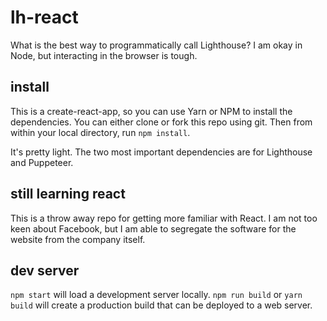 # lh-react
What is the best way to programmatically call Lighthouse? I am okay in Node, but interacting in the browser is tough.

## install
This is a create-react-app, so you can use Yarn or NPM to install the dependencies. You can either clone or fork this repo using git. Then from within your local directory, run `npm install`. 

It's pretty light. The two most important dependencies are for Lighthouse and Puppeteer.

## still learning react
This is a throw away repo for getting more familiar with React. I am not too keen about Facebook, but I am able to segregate the software for the website from the company itself. 

## dev server
`npm start` will load a development server locally.
`npm run build` or `yarn build` will create a production build that can be deployed to a web server.

